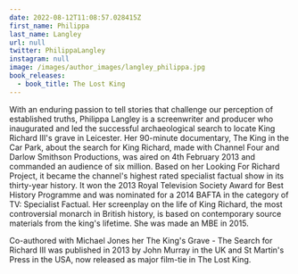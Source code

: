 ```yaml
---
date: 2022-08-12T11:08:57.028415Z
first_name: Philippa
last_name: Langley
url: null
twitter: PhilippaLangley
instagram: null
image: /images/author_images/langley_philippa.jpg
book_releases:
  - book_title: The Lost King
---
```

With an enduring passion to tell stories that challenge our perception of established truths, Philippa Langley is a screenwriter and producer who inaugurated and led the successful archaeological search to locate King Richard III's grave in Leicester. Her 90-minute documentary, The King in the Car Park, about the search for King Richard, made with Channel Four and Darlow Smithson Productions, was aired on 4th February 2013 and commanded an audience of six million. Based on her Looking For Richard Project, it became the channel's highest rated specialist factual show in its thirty-year history. It won the 2013 Royal Television Society Award for Best History Programme and was nominated for a 2014 BAFTA in the category of TV: Specialist Factual.  Her screenplay on the life of King Richard, the most controversial monarch in British history, is based on contemporary source materials from the king's lifetime. She was made an MBE in 2015.

Co-authored with Michael Jones her The King's Grave - The Search for Richard III was published in 2013 by John Murray in the UK and St Martin's Press in the USA, now released as major film-tie in The Lost King.